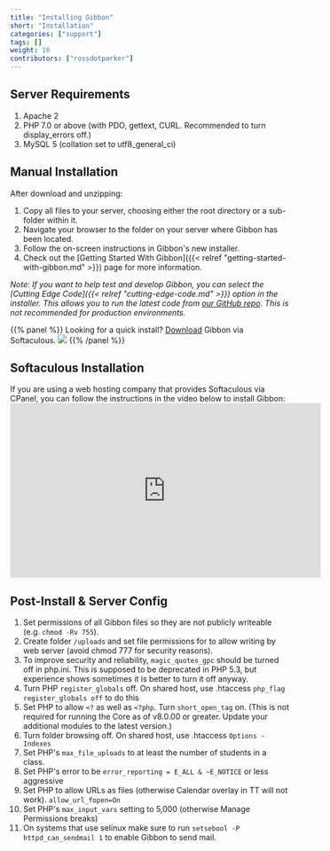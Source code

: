 ```yaml
---
title: "Installing Gibbon"
short: "Installation"
categories: ["support"]
tags: []
weight: 10
contributors: ["rossdotparker"]
---
```


## Server Requirements

1.  Apache 2
2.  PHP 7.0 or above (with PDO, gettext, CURL. Recommended to turn display_errors off.)
3.  MySQL 5 (collation set to utf8_general_ci)


## Manual Installation

After download and unzipping:

1.  Copy all files to your server, choosing either the root directory or a sub-folder within it.
2.  Navigate your browser to the folder on your server where Gibbon has been located.
3.  Follow the on-screen instructions in Gibbon's new installer.
4.  Check out the [Getting Started With Gibbon]({{< relref "getting-started-with-gibbon.md" >}}) page for more information.

_Note: If you want to help test and develop Gibbon, you can select the [Cutting Edge Code]({{< relref "cutting-edge-code.md" >}}) option in the installer. This allows you to run the latest code from [our GitHub repo](https://github.com/GibbonEdu/core). This is not recommended for production environments._

{{% panel %}}
Looking for a quick install? [Download](https://www.softaculous.com/apps/educational/Gibbon) Gibbon via Softaculous. [![](/wp/2014/11/softaculous.gif)](https://www.softaculous.com/apps/educational/Gibbon)
{{% /panel %}}

## Softaculous Installation

If you are using a web hosting company that provides Softaculous via CPanel, you can follow the instructions in the video below to install Gibbon:<iframe src="https://www.youtube.com/embed/5tfuT1CjAe8?rel=0" allowfullscreen="allowfullscreen" width="560" height="315" frameborder="0"></iframe>

## Post-Install & Server Config

1.  Set permissions of all Gibbon files so they are not publicly writeable (e.g. `chmod -Rv 755`).
2.  Create folder `/uploads` and set file permissions for to allow writing by web server (avoid chmod 777 for security reasons).
3.  To improve security and reliability, `magic_quotes_gpc` should be turned off in php.ini. This is supposed to be deprecated in PHP 5.3, but experience shows sometimes it is better to turn it off anyway.
4.  Turn PHP `register_globals` off. On shared host, use .htaccess `php_flag register_globals off` to do this
5.  Set PHP to allow `<?` as well as `<?php`. Turn `short_open_tag` on. (This is not required for running the Core as of v8.0.00 or greater. Update your additional modules to the latest version.)
6.  Turn folder browsing off. On shared host, use .htaccess `Options -Indexes`
7.  Set PHP's `max_file_uploads` to at least the number of students in a class.
8.  Set PHP's error to be `error_reporting = E_ALL & ~E_NOTICE` or less aggressive
9.  Set PHP to allow URLs as files (otherwise Calendar overlay in TT will not work). `allow_url_fopen=On`
10.  Set PHP's `max_input_vars` setting to 5,000 (otherwise Manage Permissions breaks)
11. On systems that use selinux make sure to run `setsebool -P httpd_can_sendmail 1` to enable Gibbon to send mail.

